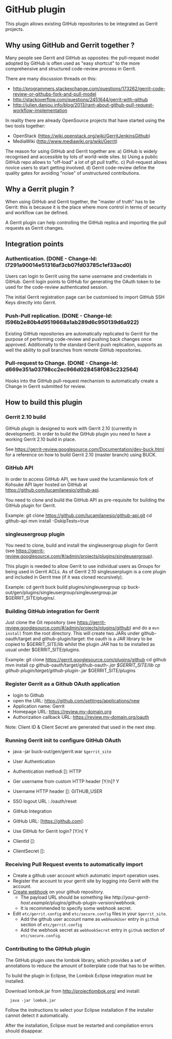 GitHub plugin
=============
This plugin allows existing GitHub repositories to be integrated
as Gerrit projects.

Why using GitHub and Gerrit together ?
--------------------------------------

Many people see Gerrit and GitHub as opposites: the pull-request
model adopted by GitHub is often used as "easy shortcut" to the
more comprehensive and structured code-review process in Gerrit.

There are many discussion threads on this:
- http://programmers.stackexchange.com/questions/173262/gerrit-code-review-or-githubs-fork-and-pull-model
- http://stackoverflow.com/questions/2451644/gerrit-with-github
- http://julien.danjou.info/blog/2013/rant-about-github-pull-request-workflow-implementation

In reality there are already OpenSource projects that have started
using the two tools together:
- OpenStack (https://wiki.openstack.org/wiki/GerritJenkinsGithub)
- MediaWiki (http://www.mediawiki.org/wiki/Gerrit)

The reason for using GitHub and Gerrit together are:
a) GitHub is widely recognised and accessible by lots of world-wide sites.
b) Using a public GitHub repo allows to "off-load" a lot of git pull traffic.
c) Pull-request allows novice users to start getting involved.
d) Gerrit code-review define the quality gates for avoiding "noise" of unstructured
   contributions.

Why a Gerrit plugin ?
---------------------

When using GitHub and Gerrit together, the "master of truth" has to be
Gerrit: this is because it is the place where more control in terms of
security and workflow can be defined.

A Gerrit plugin can help controlling the GitHub replica and importing
the pull requests as Gerrit changes.


Integration points
------------------

### Authentication. (DONE - Change-Id: I7291a90014e51316af3cb07fd03785c1ef33acd0)

Users can login to Gerrit using the same username and credentials
in GitHub. Gerrit login points to GitHub for generating the OAuth token
to be used for the code-review authenticated session.

The initial Gerrit registration page can be customised to import
GitHub SSH Keys directly into Gerrit.

### Push-Pull replication. (DONE - Change-Id: I596b2e80b4d9519668a1ab289d6c950139d6a922)

Existing GitHub repositories are automatically replicated to Gerrit
for the purpose of performing code-review and pushing back changes
once approved. Additionally to the standard Gerrit push replication,
supports as well the ability to pull branches from remote GitHub
repositories.

### Pull-request to Change. (DONE - Change-Id: d669e351a03798cc2ec966d028458f083c232564)

Hooks into the GitHub pull-request mechanism to automatically create
a Change in Gerrit submitted for review.

How to build this plugin
------------------------

### Gerrit 2.10 build

GitHub plugin is designed to work with Gerrit 2.10 (currently in development).
In order to build the GitHub plugin you need to have a working Gerrit 2.10
build in place.

See https://gerrit-review.googlesource.com/Documentation/dev-buck.html for a
reference on how to build Gerrit 2.10 (master branch) using BUCK.

### GitHub API

In order to access GitHub API, we have used the lucamilanesio fork of Kohsuke API 
layer hosted on GitHub at https://github.com/lucamilanesio/github-api.

You need to clone and build the GitHub API as pre-requisite for building the
GitHub plugin for Gerrit.

Example:
  git clone https://github.com/lucamilanesio/github-api.git
  cd github-api
  mvn install -DskipTests=true

### singleusergroup plugin

You need to clone, build and install the singleusergroup plugin for Gerrit
(see https://gerrit-review.googlesource.com/#/admin/projects/plugins/singleusergroup).

This plugin is needed to allow Gerrit to use individual users as Groups for being
used in Gerrit ACLs. As of Gerrit 2.10 singleuserplugin is a core plugin and
included in Gerrit tree (if it was cloned recursively).

Example:
  cd gerrit
  buck build plugins/singleusergroup
  cp buck-out/gen/plugins/singleusergroup/singleusergroup.jar $GERRIT_SITE/plugins/.

### Building GitHub integration for Gerrit

Just clone the Git repository (see https://gerrit-review.googlesource.com/#/admin/projects/plugins/github)
and do a `mvn install` from the root directory.
This will create two JARs under github-oauth/target and github-plugin/target: the oauth is a JAR library
to be copied to $GERRIT_SITE/lib whilst the plugin JAR has to be installed as usual under $GERRIT_SITE/plugins.

Example:
  git clone https://gerrit.googlesource.com/plugins/github
  cd github
  mvn install
  cp github-oauth/target/github-oauth-*.jar $GERRIT_SITE/lib
  cp github-plugin/target/github-plugin-*.jar $GERRIT_SITE/plugins

### Register Gerrit as a Github OAuth application ###

* login to Github
* open the URL: https://github.com/settings/applications/new
* Application name: Gerrit
* Homepage URL: https://review.my-domain.org
* Authorization callback URL: https://review.my-domain.org/oauth

Note: Client ID & Client Secret are generated that used in the next step.

### Running Gerrit init to configure GitHub OAuth

* java -jar buck-out/gen/gerrit.war `$gerrit_site`
* User Authentication
* Authentication methodi []: HTTP
* Ger username from custom HTTP header [Y/n]? Y
* Username HTTP header []: GITHUB_USER
* SSO logout URL : /oauth/reset

* GitHub Integration

* GitHub URL: [https://github.com]: <confirm>
* Use GitHub for Gerrit login? [Y/n] Y
* ClientId []: <provided client id from previous step>
* ClientSecret []: <provided client secret from previous step>

### Receiving Pull Request events to automatically import

* Create a github user account which automatic import operation uses.
* Register the account to your gerrit site by logging into Gerrit with the
  account.
* [Create webhook](https://developer.github.com/webhooks/creating/) on your
  github repository.
  * The payload URL should be something like
    http://*your-gerrit-host.example*/plugins/github-plugin-*version*/webhook.
  * It is recommended to specify some webhook secret.
* Edit `etc/gerrit.config` and `etc/secure.config` files in your `$gerrit_site`.
  * Add the github user account name as `webhookUser` entry in `github` section
    of `etc/gerrit.config`
  * Add the webhook secret as `webhookSecret` entry in `github` section of
    `etc/secure.config`.

### Contributing to the GitHub plugin

The GitHub plugin uses the lombok library, which provides a set of
annotations to reduce the amount of boilerplate code that has to be
written.

To build the plugin in Eclipse, the Lombok Eclipse integration must be
installed.

Download lombok.jar from http://projectlombok.org/ and install:


```
  java -jar lombok.jar
```

Follow the instructions to select your Eclipse installation if the
installer cannot detect it automatically.

After the installation, Eclipse must be restarted and compilation
errors should disappear.
